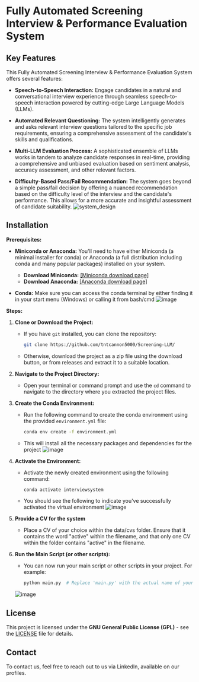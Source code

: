 # Fully Automated Screening Interview & Performance Evaluation System

## Key Features

This Fully Automated Screening Interview & Performance Evaluation System offers several features:

* **Speech-to-Speech Interaction:**  Engage candidates in a natural and conversational interview experience through seamless speech-to-speech interaction powered by cutting-edge Large Language Models (LLMs).

* **Automated Relevant Questioning:**  The system intelligently generates and asks relevant interview questions tailored to the specific job requirements, ensuring a comprehensive assessment of the candidate's skills and qualifications.

* **Multi-LLM Evaluation Process:**  A sophisticated ensemble of LLMs works in tandem to analyze candidate responses in real-time, providing a comprehensive and unbiased evaluation based on sentiment analysis, accuracy assessment, and other relevant factors.

* **Difficulty-Based Pass/Fail Recommendation:**  The system goes beyond a simple pass/fail decision by offering a nuanced recommendation based on the difficulty level of the interview and the candidate's performance. This allows for a more accurate and insightful assessment of candidate suitability.
![system_design](https://github.com/user-attachments/assets/8f4928c2-3dc6-422b-9a06-a9a8cf9835e4)



## Installation

**Prerequisites:**

* **Miniconda or Anaconda:** You'll need to have either Miniconda (a minimal installer for conda) or Anaconda (a full distribution including conda and many popular packages) installed on your system.
  * **Download Miniconda:** [[Miniconda download page]](https://docs.anaconda.com/miniconda/)
  * **Download Anaconda:** [[Anaconda download page]](https://docs.anaconda.com/anaconda/install/)

* **Conda:** Make sure you can access the conda terminal by either finding it in your start menu (Windows) or calling it from bash/cmd
  ![image](https://github.com/user-attachments/assets/314eaa20-3fa1-4a54-bc70-82721beaaeba)


**Steps:**

1. **Clone or Download the Project:**
   - If you have `git` installed, you can clone the repository:
     ```bash
     git clone https://github.com/tntcannon5000/Screening-LLM/
     ```
   - Otherwise, download the project as a zip file using the download button, or from releases and extract it to a suitable location.

2. **Navigate to the Project Directory:**
   - Open your terminal or command prompt and use the `cd` command to navigate to the directory where you extracted the project files.


3. **Create the Conda Environment:**
   - Run the following command to create the conda environment using the provided `environment.yml` file:
     ```bash
     conda env create -f environment.yml
     ```
   - This will install all the necessary packages and dependencies for the project
     ![image](https://github.com/user-attachments/assets/97d2f836-9bf6-40e3-9445-65bb007b1ce0)


4. **Activate the Environment:**
   - Activate the newly created environment using the following command:
     ```bash
     conda activate interviewsystem
     ```
   - You should see the following to indicate you've successfully activated the virtual environment
     ![image](https://github.com/user-attachments/assets/76da2ff8-7fa6-4a61-b444-c7df69f95658)

5. **Provide a CV for the system**
   - Place a CV of your choice within the data/cvs folder. Ensure that it contains the word "active" within the filename, and that only one CV within the folder contains "active" in the filename.


6. **Run the Main Script (or other scripts):**
   - You can now run your main script or other scripts in your project. For example:
     ```bash
     python main.py  # Replace 'main.py' with the actual name of your script
     ```

   ![image](https://github.com/user-attachments/assets/1be020da-0c41-434c-a56a-8bd289c7db15)



## License

This project is licensed under the **GNU General Public License (GPL)** - see the [LICENSE](LICENSE) file for details.


## Contact

To contact us, feel free to reach out to us via LinkedIn, available on our profiles.
